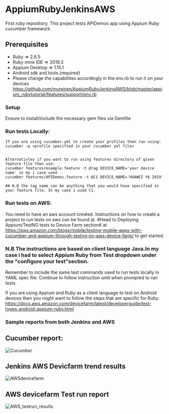 # AppiumRubyJenkinsAWS

First ruby repository. This project tests APIDemos app using Appium Ruby cucumber framework.

## Prerequisites

* Ruby => 2.6.5
* Ruby mine IDE => 2019.3
* Appium Desktop => 1.15.1
*  Android sdk and tools (required)
* Please change the capabilities accordingly in the env.rb to run it on your devices
https://github.com/mureiren/AppiumRubyJenkinsAWS/blob/master/appium_rubytutorial/features/support/env.rb


### Setup
Ensure to install/include the necessary gem files via Gemfile

### Run tests Locally:
```
If you are using cucumber.yml to create your profiles then run using:
cucumber -p <profile specified in your cucumber yml file>


Alternativley if you want to run using features directory of given feature file then use:
cucumber features/example.feature -t @tag DEVICE_NAME='your device name' in my i case used
cucumber features/APIDemos.feature -t @C1 DEVICE_NAME='HUAWEI Y6 2019'

## N.B the tag name can be anything that you would have specified in your feature file. In my case i used C1.

``` 

### Run tests on  AWS:
You need to have an aws account created. Instructions on how to create a project to run tests on aws can be found at. #Head to Deploying Appium/TestNG tests to Device Farm section# 
at https://aws.amazon.com/blogs/mobile/testing-mobile-apps-with-cucumber-and-appium-through-testng-on-aws-device-farm/ to get started.

### N.B The instructions are based on client language Java.In my case i had to select Appium Ruby from Test dropdown under the "configure your test"section.
Remember to include the same  test commands used to run tests locally in YAML spec file. Continue to follow instruction until when prompted to run tests.

If you are using Appium and Ruby as a client language to test on Android devices then you might want to follow the steps that are specific for Ruby:
https://docs.aws.amazon.com/devicefarm/latest/developerguide/test-types-android-appium-ruby.html

### Sample reports from both Jenkins and AWS

## Cucumber report:
![Cucumber](https://user-images.githubusercontent.com/53050573/71786828-2bbe8800-3008-11ea-920f-87506e8dd8a7.PNG)


## Jenkins AWS Devicfarm trend results
![AWSdevicefarm](https://user-images.githubusercontent.com/53050573/71786884-dcc52280-3008-11ea-8bbb-ed555aa95599.PNG)


## AWS devicefarm Test run report
![AWS_testrun_results](https://user-images.githubusercontent.com/53050573/71787052-8a850100-300a-11ea-811f-bbf9712ba58e.PNG)



